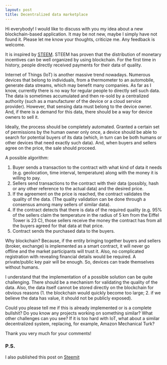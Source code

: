 ```yaml
---
layout: post
title: Decentralized data marketplace
---
```


Hi everybody! I would like to discuss with you my idea about a new blockchain-based application. It may be not new, maybe I simply have not found it. Please let me know your thoughts, criticize me. Any feedback is welcome.

It is inspired by <a href="https://steem.io/">STEEM</a>. STEEM has proven that the distribution of monetary incentives can be well organized by using blockchain. For the first time in history, people directly received payments for their data of quality.

Internet of Things (IoT) is another massive trend nowadays. Numerous devices that belong to individuals, from a thermometer to an automobile, generate data streams, which may benefit many companies. As far as I know, currently there is no way for regular people to directly sell such data. The data is sometimes accumulated and then re-sold by a centralized authority (such as a manufacturer of the device or a cloud service provider). However, that sensing data must belong to the device owner. And, if there is a demand for this data, there should be a way for device owners to sell it.

Ideally, the process should be completely automated. Granted a certain set of permissions by the human owner only once, a device should be able to search for potential buyers of its data (which, in turn can be both humans or other devices that need exactly such data). And, when buyers and sellers agree on the price, the sale should proceed.

A possible algorithm:

1. Buyer sends a transaction to the contract with what kind of data it needs (e.g. geolocation, time interval, temperature) along with the money it is willing to pay.
2. Sellers send transactions to the contract with their data (possibly, hash or any other reference to the actual data) and the desired price.
3. If the agreement on the price is reached, the contract validates the quality of the data. (The quality validation can be done through a consensus among many sellers of similar data).
4. If the contract detects that there is data of the required quality (e.g. 95% of the sellers claim the temperature in the radius of 5 km from the Eiffel Tower is 23 C), those sellers receive the money the contract has from all the buyers agreed for that data at that price.
5. Contract sends the purchased data to the buyers.

Why blockchain? Because, if the entity bringing together buyers and sellers (broker, exchange) is implemented as a smart contract, it will never go offline and the market participants will trust it. Also, no complicated registration with revealing financial details would be required. A private/public key pair will be enough. So, devices can trade themselves without humans.

I understand that the implementation of a possible solution can be quite challenging. There should be a mechanism for validating the quality of the data. Also, the data itself cannot be stored directly on the blockchain for obvious reasons (1. the blockchain would quickly become too large; 2. if we believe the data has value, it should not be publicly exposed).

Could you please tell me if this is already implemented or is a complete bullshit? Do you know any projects working on something similar? What other challenges can you see? If it is too hard with IoT, what about a similar decentralized system, replacing, for example, Amazon Mechanical Turk?

Thank you very much for your comments!

### P.S.
I also published this post on <a href="https://steemit.com/@sanbir/decentralized-data-marketplace">Steemit</a>